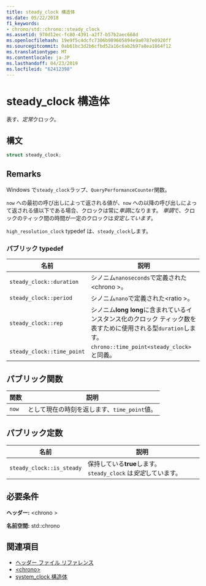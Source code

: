 ```yaml
---
title: steady_clock 構造体
ms.date: 05/22/2018
f1_keywords:
- chrono/std::chrono::steady_clock
ms.assetid: 970d12ec-fc80-4391-a2f7-b57b2aec668d
ms.openlocfilehash: 19e9f5c4dcfc7306b989605894e9a0787e0920ff
ms.sourcegitcommit: 0ab61bc3d2b6cfbd52a16c6ab2b97a8ea1864f12
ms.translationtype: MT
ms.contentlocale: ja-JP
ms.lasthandoff: 04/23/2019
ms.locfileid: "62412398"
---
```

# <a name="steadyclock-struct"></a>steady_clock 構造体

表す、*定常*クロック。

## <a name="syntax"></a>構文

```cpp
struct steady_clock;
```

## <a name="remarks"></a>Remarks

Windows で`steady_clock`ラップ、`QueryPerformanceCounter`関数。

`now` への最初の呼び出しによって返される値が、`now` への以降の呼び出しによって返される値以下である場合、クロックは常に*単調*になります。 *単調*で、クロックのティック間の時間が一定のクロックは*安定しています*。

`high_resolution_clock` typedef は、`steady_clock`します。

### <a name="public-typedefs"></a>パブリック typedef

|名前|説明|
|----------|-----------------|
|`steady_clock::duration`|シノニム`nanoseconds`で定義された\<chrono >。|
|`steady_clock::period`|シノニム`nano`で定義された\<ratio >。|
|`steady_clock::rep`|シノニム**long long**に含まれているインスタンス化のクロック ティック数を表すために使用される型`duration`します。|
|`steady_clock::time_point`|`chrono::time_point<steady_clock>` と同義。|

## <a name="public-functions"></a>パブリック関数

|関数|説明|
|--------------|-----------------|
|`now`|として現在の時刻を返します、`time_point`値。|

## <a name="public-constants"></a>パブリック定数

|名前|説明|
|----------|-----------------|
|`steady_clock::is_steady`|保持している**true**します。 `steady_clock` は*安定*しています。|

## <a name="requirements"></a>必要条件

**ヘッダー:** \<chrono >

**名前空間:** std::chrono

## <a name="see-also"></a>関連項目

- [ヘッダー ファイル リファレンス](../standard-library/cpp-standard-library-header-files.md)
- [\<chrono>](../standard-library/chrono.md)
- [system_clock 構造体](../standard-library/system-clock-structure.md)
